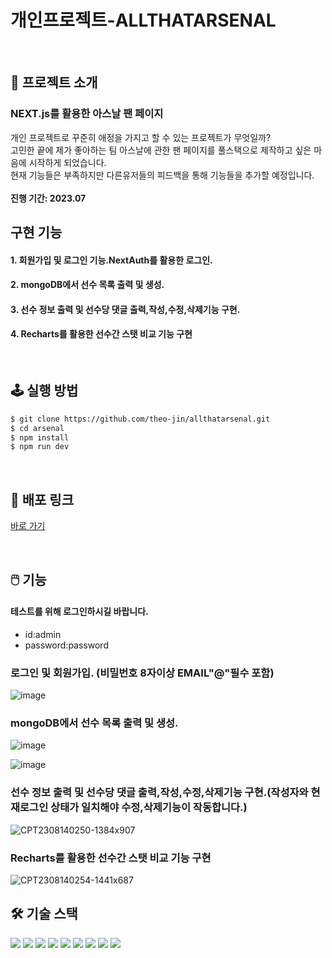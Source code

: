 #   개인프로젝트-ALLTHATARSENAL


<!--  -->
<br />

## 📝 프로젝트 소개
### NEXT.js를 활용한 아스날 팬 페이지
개인 프로젝트로 꾸준히 애정을 가지고 할 수 있는 프로젝트가 무엇일까? </br>
고민한 끝에 제가 좋아하는 팀 아스날에 관한 팬 페이지를 풀스택으로 제작하고 싶은 마음에 시작하게 되었습니다. </br>
현재 기능들은 부족하지만 다른유저들의 피드백을 통해 기능들을 추가할 예정입니다. </br>             
**진행 기간: 2023.07**


## 구현 기능
<!--  -->

#### 1. 회원가입 및 로그인 기능.NextAuth를 활용한 로그인.
#### 2. mongoDB에서 선수 목록 출력 및 생성.
#### 3. 선수 정보 출력 및 선수당 댓글 출력,작성,수정,삭제기능 구현.
#### 4. Recharts를 활용한 선수간 스탯 비교 기능 구현

<!--  -->
<br />

## 🕹️ 실행 방법

```sh
$ git clone https://github.com/theo-jin/allthatarsenal.git
$ cd arsenal
$ npm install
$ npm run dev
```

<!--  -->
<br />

## 🔗 배포 링크

[바로 가기](https://allthatarsenal.vercel.app/)

<!--  -->
<br />

## 🖱️ 기능
#### 테스트를 위해 로그인하시길 바랍니다.
- id:admin
- password:password

### 로그인 및 회원가입. (비밀번호 8자이상 EMAIL"@"필수 포함)

![image](https://github.com/theo-jin/allthatarsenal/assets/83561523/6f6bea30-b1b9-47b7-bf7c-3cc3614ed08c)





### mongoDB에서 선수 목록 출력 및 생성.

![image](https://github.com/theo-jin/allthatarsenal/assets/83561523/779b2113-86be-4c4a-b1bf-674450da2798)

![image](https://github.com/theo-jin/allthatarsenal/assets/83561523/e0805ef7-921a-4894-9aa8-b8a50cdbd021)




### 선수 정보 출력 및 선수당 댓글 출력,작성,수정,삭제기능 구현.(작성자와 현재로그인 상태가 일치해야 수정,삭제기능이 작동합니다.)

![CPT2308140250-1384x907](https://github.com/theo-jin/allthatarsenal/assets/83561523/d4cb5772-407f-4537-aeb9-1cbf7d86fde9)




###  Recharts를 활용한 선수간 스탯 비교 기능 구현
![CPT2308140254-1441x687](https://github.com/theo-jin/allthatarsenal/assets/83561523/19cb8655-adf9-4161-9694-729ae1e0da63)

## 🛠️ 기술 스택

<!--
  Shield.io 배지 양식

  <img src= "https://img.shields.io/badge/라벨-색상?style=배지스타일&logo=로고이름&logoColor=로고색상">

  - 라벨: 임의의 이름
  - 색상: https://simpleicons.org/ 에서 검색한 로고의 색상코드 (# 제외하고 입력)
  - 배지 스타일: plastic, flat, flat-square, for-the-badge, social 중 하나 선택
  - 로고 이름: https://simpleicons.org/ 에서 검색한 로고의 이름
  - 로고 색상: 로고의 색상코드
-->
<p>
<!-- npm -->
<img src= "https://img.shields.io/badge/npm-CB3837?&logo=npm&logoColor=white">
  
<!-- NEXT.js -->
<img src= "https://img.shields.io/badge/Next.js-000000?&logo=Next.js&logoColor=white">
<!-- NextAuth -->
<img src= "https://img.shields.io/badge/NextAuth-000000?&logo=Next.js&logoColor=white">
<!-- NEXTUI -->
<img src= "https://img.shields.io/badge/NextUI-000000?&logo=&logoColor=white">
<!-- MongoDB -->
<img src= "https://img.shields.io/badge/MongoDB-47A248?&logo=MongoDB&logoColor=white">
<!-- Typescript -->
<img src= "https://img.shields.io/badge/typescript-3178C6?&logo=typescript&logoColor=white">
<!-- Recharts-->
<img src="https://img.shields.io/badge/Recharts-FF6384?&logo=Recharts&logoColor=white">
<!-- emotion -->
<img src="https://img.shields.io/badge/emotion-D26AC2?&logoColor=white">
<!-- Vercel -->
<img src= "https://img.shields.io/badge/vercel-000000?&logo=vercel&logoColor=white">

</p>



  <!--  -->
  <br />
  

